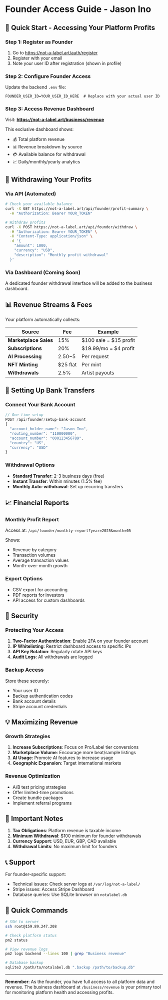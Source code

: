 # Founder Access Guide - Jason Ino

## 🎯 Quick Start - Accessing Your Platform Profits

### Step 1: Register as Founder
1. Go to https://not-a-label.art/auth/register
2. Register with your email
3. Note your user ID after registration (shown in profile)

### Step 2: Configure Founder Access
Update the backend `.env` file:
```env
FOUNDER_USER_ID=YOUR_USER_ID_HERE  # Replace with your actual user ID
```

### Step 3: Access Revenue Dashboard
Visit: **https://not-a-label.art/business/revenue**

This exclusive dashboard shows:
- 💰 Total platform revenue
- 📊 Revenue breakdown by source
- 💳 Available balance for withdrawal
- 📈 Daily/monthly/yearly analytics

## 💸 Withdrawing Your Profits

### Via API (Automated)
```bash
# Check your available balance
curl -X GET https://not-a-label.art/api/founder/profit-summary \
  -H "Authorization: Bearer YOUR_TOKEN"

# Withdraw profits
curl -X POST https://not-a-label.art/api/founder/withdraw \
  -H "Authorization: Bearer YOUR_TOKEN" \
  -H "Content-Type: application/json" \
  -d '{
    "amount": 1000,
    "currency": "USD",
    "description": "Monthly profit withdrawal"
  }'
```

### Via Dashboard (Coming Soon)
A dedicated founder withdrawal interface will be added to the business dashboard.

## 📊 Revenue Streams & Fees

Your platform automatically collects:

| Source | Fee | Example |
|--------|-----|---------|
| **Marketplace Sales** | 15% | $100 sale = $15 profit |
| **Subscriptions** | 20% | $19.99/mo = $4 profit |
| **AI Processing** | $2.50-$5 | Per request |
| **NFT Minting** | $25 flat | Per mint |
| **Withdrawals** | 2.5% | Artist payouts |

## 🏦 Setting Up Bank Transfers

### Connect Your Bank Account
```javascript
// One-time setup
POST /api/founder/setup-bank-account
{
  "account_holder_name": "Jason Ino",
  "routing_number": "110000000",
  "account_number": "000123456789",
  "country": "US",
  "currency": "USD"
}
```

### Withdrawal Options
- **Standard Transfer**: 2-3 business days (free)
- **Instant Transfer**: Within minutes (1.5% fee)
- **Monthly Auto-withdrawal**: Set up recurring transfers

## 📈 Financial Reports

### Monthly Profit Report
Access at: `/api/founder/monthly-report?year=2025&month=05`

Shows:
- Revenue by category
- Transaction volumes
- Average transaction values
- Month-over-month growth

### Export Options
- CSV export for accounting
- PDF reports for investors
- API access for custom dashboards

## 🔐 Security

### Protecting Your Access
1. **Two-Factor Authentication**: Enable 2FA on your founder account
2. **IP Whitelisting**: Restrict dashboard access to specific IPs
3. **API Key Rotation**: Regularly rotate API keys
4. **Audit Logs**: All withdrawals are logged

### Backup Access
Store these securely:
- Your user ID
- Backup authentication codes
- Bank account details
- Stripe account credentials

## 💡 Maximizing Revenue

### Growth Strategies
1. **Increase Subscriptions**: Focus on Pro/Label tier conversions
2. **Marketplace Volume**: Encourage more beat/sample listings
3. **AI Usage**: Promote AI features to increase usage
4. **Geographic Expansion**: Target international markets

### Revenue Optimization
- A/B test pricing strategies
- Offer limited-time promotions
- Create bundle packages
- Implement referral programs

## 🚨 Important Notes

1. **Tax Obligations**: Platform revenue is taxable income
2. **Minimum Withdrawal**: $100 minimum for founder withdrawals
3. **Currency Support**: USD, EUR, GBP, CAD available
4. **Withdrawal Limits**: No maximum limit for founders

## 📞 Support

For founder-specific support:
- Technical issues: Check server logs at `/var/log/not-a-label/`
- Stripe issues: Access Stripe Dashboard
- Database queries: Use SQLite browser on `notalabel.db`

## 🎯 Quick Commands

```bash
# SSH to server
ssh root@159.89.247.208

# Check platform status
pm2 status

# View revenue logs
pm2 logs backend --lines 100 | grep "Business revenue"

# Database backup
sqlite3 /path/to/notalabel.db ".backup /path/to/backup.db"
```

---

**Remember**: As the founder, you have full access to all platform data and revenue. The business dashboard at `/business/revenue` is your primary tool for monitoring platform health and accessing profits.